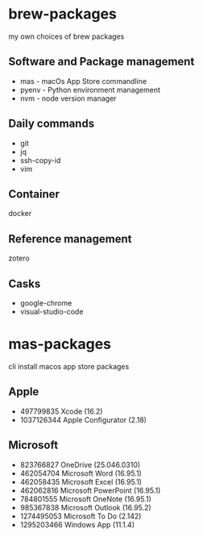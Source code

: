 # brew-packages
my own choices of brew packages

## Software and Package management
 - mas - macOs App Store commandline
 - pyenv - Python environment management
 - nvm - node version manager

## Daily commands
 - git
 - jq
 - ssh-copy-id
 - vim

## Container
docker

## Reference management
zotero

## Casks
 - google-chrome
 - visual-studio-code

# mas-packages
cli install macos app store packages

## Apple
 -  497799835  Xcode                                                                      (16.2)
 -  1037126344  Apple Configurator                         (2.18)


## Microsoft 
 -  823766827  OneDrive                                        (25.046.0310)
 -  462054704  Microsoft Word                                  (16.95.1)
 -  462058435  Microsoft Excel                                 (16.95.1)
 -  462062816  Microsoft PowerPoint                            (16.95.1)
 -  784801555  Microsoft OneNote                               (16.95.1)
 -  985367838  Microsoft Outlook                               (16.95.2)
 - 1274495053  Microsoft To Do                                 (2.142)
 - 1295203466  Windows App                                     (11.1.4)


